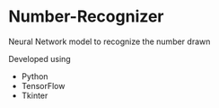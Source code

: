 # Number-Recognizer
Neural Network model to recognize the number drawn

Developed using
- Python
- TensorFlow
- Tkinter
